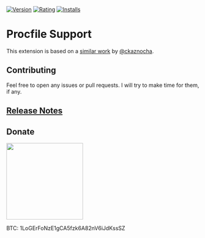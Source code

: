 [![Version](https://vsmarketplacebadge.apphb.com/version-short/logerfo.procfile-support.svg)](https://marketplace.visualstudio.com/items?itemName=logerfo.procfile-support)
[![Rating](https://vsmarketplacebadge.apphb.com/rating-short/logerfo.procfile-support.svg)](https://marketplace.visualstudio.com/items?itemName=logerfo.procfile-support)
[![Installs](https://vsmarketplacebadge.apphb.com/installs/logerfo.procfile-support.svg)](https://marketplace.visualstudio.com/items?itemName=logerfo.procfile-support)

# Procfile Support

This extension is based on a [similar work](https://github.com/ckaznocha/language-procfile) by [@ckaznocha](https://github.com/ckaznocha).

## Contributing

Feel free to open any issues or pull requests. I will try to make time for them, if any.

## [Release Notes](https://github.com/Logerfo/procfile-support/blob/master/CHANGELOG.md)

## Donate

<img src="https://i.imgur.com/ndlBtuX.png" width="200">

BTC: 1LoGErFoNzE1gCA5fzk6A82nV6iJdKssSZ
